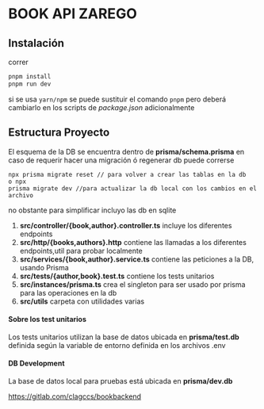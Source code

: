 # BOOK API ZAREGO

## Instalación
correr
```bash
pnpm install
pnpm run dev
```

si se usa `yarn/npm` se puede sustituir el comando `pnpm` pero deberá cambiarlo en los scripts de *package.json* adicionalmente

## Estructura Proyecto
El esquema de la DB se encuentra dentro de **prisma/schema.prisma** en caso de requerir hacer una migración ó regenerar db puede correrse

```
npx prisma migrate reset // para volver a crear las tablas en la db
o npx
prisma migrate dev //para actualizar la db local con los cambios en el archivo
```

no obstante para simplificar incluyo las db en sqlite

1) **src/controller/{book,author}.controller.ts** incluye los diferentes endpoints
2) **src/http/{books,authors}.http** contiene las llamadas a los diferentes endpoints,util para probar localmente
3) **src/services/{book,author}.service.ts** contiene las peticiones a la DB, usando Prisma
4) **src/tests/{author,book}.test.ts** contiene los tests unitarios
5) **src/instances/prisma.ts** crea el singleton para ser usado por prisma para las operaciones en la db
6) **src/utils** carpeta con utilidades varias

#### Sobre los test unitarios
Los tests unitarios utilizan la base de datos ubicada en **prisma/test.db** definida según la variable de entorno definida en los
archivos .env

#### DB Development
La base de datos local para pruebas está ubicada en **prisma/dev.db**

https://gitlab.com/clagccs/bookbackend

